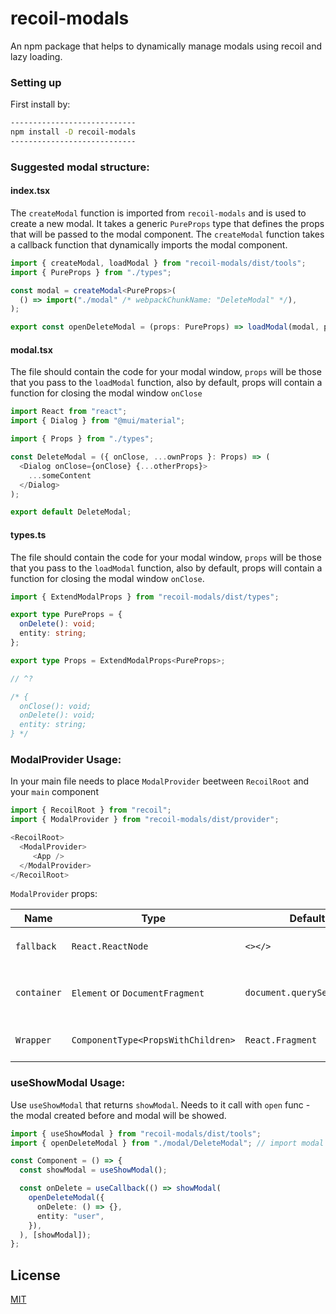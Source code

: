 # recoil-modals

An npm package that helps to dynamically manage modals using recoil and lazy loading.

### Setting up

First install by:

```sh
----------------------------
npm install -D recoil-modals
----------------------------
```

### Suggested modal structure:

#### index.tsx
The `createModal` function is imported from `recoil-modals` and is used to create a new modal.
It takes a generic `PureProps` type that defines the props that will be passed to the modal component.
The `createModal` function takes a callback function that dynamically imports the modal component.

```ts
import { createModal, loadModal } from "recoil-modals/dist/tools";
import { PureProps } from "./types";

const modal = createModal<PureProps>(
  () => import("./modal" /* webpackChunkName: "DeleteModal" */),
);

export const openDeleteModal = (props: PureProps) => loadModal(modal, props);
```

#### modal.tsx

The file should contain the code for your modal window, `props` will be those that you pass to the `loadModal` function,
also by default, props will contain a function for closing the modal window `onClose`

```ts
import React from "react";
import { Dialog } from "@mui/material";

import { Props } from "./types";

const DeleteModal = ({ onClose, ...ownProps }: Props) => (
  <Dialog onClose={onClose} {...otherProps}>
    ...someContent
  </Dialog>
);

export default DeleteModal;
```

#### types.ts

The file should contain the code for your modal window, `props` will be those that you pass to the `loadModal` function,
also by default, props will contain a function for closing the modal window `onClose`.

```ts
import { ExtendModalProps } from "recoil-modals/dist/types";

export type PureProps = {
  onDelete(): void;
  entity: string;
};

export type Props = ExtendModalProps<PureProps>;

// ^?

/* {
  onClose(): void;
  onDelete(): void;
  entity: string;
} */
```

### ModalProvider Usage:

In your main file needs to place `ModalProvider` beetween `RecoilRoot` and your `main` component

```ts
import { RecoilRoot } from "recoil";
import { ModalProvider } from "recoil-modals/dist/provider";

<RecoilRoot>
  <ModalProvider>
     <App />
  </ModalProvider>
</RecoilRoot>
```

`ModalProvider` props:

| Name         | Type                                 | Default value                             | Description                                                                                                                                                                                                                                                                                                                   |
|--------------|--------------------------------------|-------------------------------------------|-------------------------------------------------------------------------------------------------------------------------------------------------------------------------------------------------------------------------------------------------------------------------------------------------------------------------------|
| `fallback`   | `React.ReactNode`                    | `<></>`                                   | It needs for `Suspense` fallback.                                                                                                                                                                            |
| `container`  | `Element` or `DocumentFragment`      | `document.querySelector("body")`          | It needs for create a portal in that place.                                                                                                                                                                                                                                                                                |
| `Wrapper`    | `ComponentType<PropsWithChildren>`   | `React.Fragment`                          | It needs to wrap a `children`.                                                                                                                                                                                                                                                                                        |

### useShowModal Usage:

Use `useShowModal` that returns `showModal`. Needs to it call with `open` func - the modal created before and modal will be showed.

```ts
import { useShowModal } from "recoil-modals/dist/tools";
import { openDeleteModal } from "./modal/DeleteModal"; // import modal from `index.tsx` created above

const Component = () => {
  const showModal = useShowModal();

  const onDelete = useCallback(() => showModal(
    openDeleteModal({
      onDelete: () => {},
      entity: "user",
    }),
  ), [showModal]);
};
```

## License

[MIT](./LICENSE)

